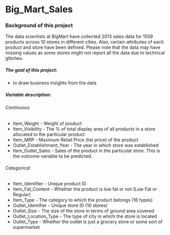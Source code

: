 # Big_Mart_Sales

### Background of this project
The data scientists at BigMart have collected 2013 sales data for 1559 products across 10 stores in different cities. Also, certain attributes of each product and store have been defined. Please note that the data may have missing values as some stores might not report all the data due to technical glitches. 

##### The goal of this project:
* to draw business insights from the data

##### Variable description:
###### Continuous
* Item_Weight - Weight of product
* Item_Visibility - The % of total display area of all products in a store allocated to the particular product
* Item_MRP - Maximum Retail Price (list price) of the product
* Outlet_Establishment_Year - The year in which store was established
* Item_Outlet_Sales - Sales of the product in the particulat store. This is the outcome variable to be predicted.

###### Categorical
* Item_Identifier - Unique product ID
* Item_Fat_Content - Whether the product is low fat or not (Low Fat or Regular)
* Item_Type - The category to which the product belongs (16 types)
* Outlet_Identifier - Unique store ID (10 stores)
* Outlet_Size - The size of the store in terms of ground area covered
* Outlet_Location_Type - The type of city in which the store is located
* Outlet_Type - Whether the outlet is just a grocery store or some sort of supermarket
